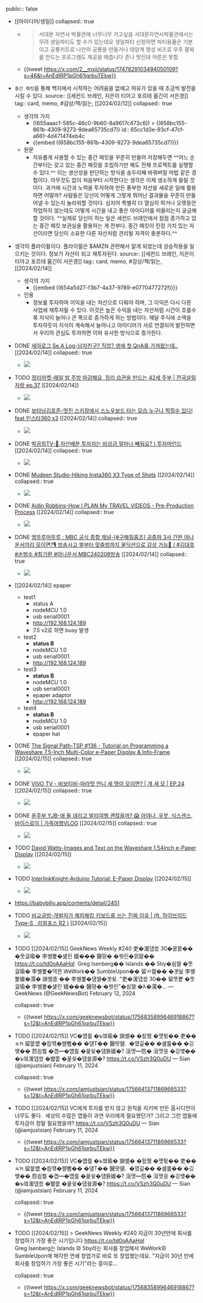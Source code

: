 public:: false

- [[아이디어/생일]]
  collapsed:: true
	- > 서대문 자연사 박물관에 너무너무 가고싶음
	  서대문자연사박물관에서는 무려 생일파티도 할 수가 있는데요
	  생일파티 신청하면 파티용품은 기본이고
	  공룡키트로 나만의 공룡을 만들거나 태양계 행성 비즈로 우주 팔찌를 만드는 프로그램도 제공을 해줍니다
	  존나 멋진데 어른은 못함
	- {{tweet https://x.com/2__mxii/status/1747829103494050109?s=46&t=AnEdIRP1pGh61jqrbuTEkw}}
- `중간 패킷`을 통해 백지에서 시작하는 어려움을 없애고 여유가 있을 때 조금씩 발전을 시킬 수 있다.
  source:: [[세컨드 브레인, 지은이 티아고 포르테 옮긴이 서은경]]
  tag:: card, memo, #감상/책/읽는, [[2024/02/12]]
  collapsed:: true
	- 생각의 가지
		- ((655aaac1-585c-46c0-9b60-8a9617c473c6)) > ((658bc155-861b-4309-9273-9dea65735cd7))
		  id:: 65cc1d3e-93cf-47cf-a661-4d471474eb4c
		- {{embed ((658bc155-861b-4309-9273-9dea65735cd7))}}
	- 원문
		- 자유롭게 사용할 수 있는 중간 패킷을 꾸준히 만들어 저장해두면 ^^어느 순간부터는 갖고 있는 중간 패킷을 조립하기만 해도 전체 프로젝트를 실행할 수 있다.^^ 이는 생산성을 판단하는 방식을 송두리째 바꿔버릴 마법 같은 경험이다. 아무것도 없이 처음부터 시작한다는 생각은 이제 생소하게 들릴 것이다. 과거에 시간과 노력을 투자하여 만든 풍부한 자산을 새로운 일에 활용하면 어떨까? 사람들은 당신이 어떻게 그렇게 뛰어난 결과물을 꾸준히 만들어낼 수 있는지 놀라워할 것이다. 심지어 특별히 더 열심히 하거나 오랫동안 작업하지 않는데도 어떻게 시간을 내고 좋은 아이디어를 떠올리는지 궁금해할 것이다. ^^실제로 당신이 하는 일은 세컨드 브레인에서 점점 증가하고 있는 중간 패킷 보관실을 활용하는 게 전부다. 중간 패킷이 진정 가치 있는 자산이라면 당신이 소유한 다른 자산처럼 관리될 자격이 충분하다.^^
- 생각의 플라이휠이다. 플라이휠은 $AMZN 관련해서 알게 되었는데 상승작용을 일으키는 것이다. 정보가 자산이 되고 재투자된다.
  source:: [[세컨드 브레인, 지은이 티아고 포르테 옮긴이 서은경]]
  tag:: card, memo, #감상/책/읽는, [[2024/02/14]]
	- 생각의 가지
		- {{embed ((654a5d27-f3b7-4a37-9789-e0770477272f))}}
	- 인용
		- 정보를 투자하여 이익을 내는 자산으로 다뤄야 하며, 그 이익은 다시 다른 사업에 재투자될 수 있다. 이것은 높은 수익을 내는 자산처럼 시간이 흐를수록 지식이 늘어나 큰 폭으로 증가하게 하는 방법이다. 매달 주식에 소액을 투자하듯이 지식이 계속해서 늘어나고 아이디어가 서로 연결되어 발전하면서 우리의 관심도 투자하면 이와 유사한 방식으로 증가한다.
- DONE [세아로그 Se.A Log-남자친구? 직업? 생애 첫 QnA를 가져왔는데..](https://youtube.com/watch?v=PSHLhQksiNI&si=7CBPwWHUZ8Nk0Mhm) [[2024/02/14]]
  collapsed:: true
	- ![](https://i.ytimg.com/vi/PSHLhQksiNI/hqdefault.jpg)
- TODO [정리마켓-매일 밤 주방 마감해요, 정리 습관을 만드는 42세 주부 | 전국살림자랑 ep.37](https://youtube.com/watch?v=czzA6fsnaWI&si=5OJYOcIgikTeq-_9) [[2024/02/14]]
	- ![](https://i.ytimg.com/vi/czzA6fsnaWI/hqdefault.jpg)
- DONE [보타남김호준-멋진 스키장에서 스노우보드 타는 모습 누구나 찍힐수 있다! feat 인스타360 x3](https://youtube.com/watch?v=J4U_wC6HoEU&si=aW7mwDJJLp7jgTW2) [[2024/02/14]]
  collapsed:: true
	- ![](https://i.ytimg.com/vi/J4U_wC6HoEU/hqdefault.jpg)
- DONE [박곰희TV-🚨 자산배분 투자자는 비상금 얼마나 빼둬요?ㅣ투자마인드](https://youtube.com/watch?v=s1lZLqZpXzE&si=TYXJKuQZ4GUFht1v) [[2024/02/14]]
  collapsed:: true
	- ![](https://i.ytimg.com/vi/s1lZLqZpXzE/hqdefault.jpg)
- DONE [Mudeen Studio-Hiking Insta360 X3 Type of Shots](https://youtube.com/watch?v=RroKdfgkFug&si=i_0DoysxsA6JGTp8) [[2024/02/14]]
  collapsed:: true
	- ![](https://i.ytimg.com/vi/RroKdfgkFug/hqdefault.jpg)
- DONE [Aidin Robbins-How I PLAN My TRAVEL VIDEOS - Pre-Production Process](https://youtube.com/watch?v=0yzSH7IqG1k&si=TjnkFUXxo8OjGWBQ) [[2024/02/14]]
  collapsed:: true
	- ![](https://i.ytimg.com/vi/0yzSH7IqG1k/hqdefault.jpg)
- DONE [엠뚜루마뚜루 : MBC 공식 종합 채널-[#구해줘홈즈] 공중파 3사 간판 아나운서끼리 모이면?🎙️ 방송사고 썰부터 맞춤법까지 꿀딕션으로 감상 가능🍯ㅣ#김대호 #손범수 #최기환 #아나운서 MBC240208방송](https://youtube.com/watch?v=p9QxKn0wli8&si=gHejJOBIOaf62DvA) [[2024/02/14]]
  collapsed:: true
	- ![](https://i.ytimg.com/vi/p9QxKn0wli8/hqdefault.jpg)
- [[2024/02/14]] epaper
	- test1
		- status A
		- nodeMCU 1.0
		- usb serial0001
		- http://192.168.124.189
		- 7.5 v2로 하면 busy 발생
	- test2
		- **status B**
		- nodeMCU 1.0
		- usb serial0001
		- http://192.168.124.189
	- test3
		- **status B**
		- nodeMCU 1.0
		- usb serial0001
		- epaper adaptor
		- http://192.168.124.189
	- test4
		- **status B**
		- nodeMCU 1.0
		- usb serial0001
		- epaper hat
- DONE [The Signal Path-TSP #136 - Tutorial on Programming a Waveshare 7.5-Inch Multi-Color e-Paper Display & Info-Frame](https://youtube.com/watch?v=mr6Lt0gKjsI&si=fz3UGO4BG0WrhRdA) [[2024/02/15]]
  collapsed:: true
	- ![](https://i.ytimg.com/vi/mr6Lt0gKjsI/hqdefault.jpg)
- DONE [VIVO TV - 비보티비-마라맛 언니 세 명이 모이면? | 개 세 모 | EP.24](https://youtube.com/watch?v=z1Q0RAJW8DQ&si=y6CCD1u3cRbxKW1F) [[2024/02/15]]
  collapsed:: true
	- ![](https://i.ytimg.com/vi/z1Q0RAJW8DQ/hqdefault.jpg)
- DONE [윤주부 YJB-애 둘 데리고 발리여행 괜찮을까? 😱 아야나, 우붓, 식스센스, 바이스로이 | 가족여행VLOG](https://youtube.com/watch?v=3gt3puJNvS8&si=_Pynqg-pgCuA2KRA) [[2024/02/15]]
  collapsed:: true
	- ![](https://i.ytimg.com/vi/3gt3puJNvS8/hqdefault.jpg)
- TODO [David Watts-Images and Text on the Waveshare 1.54inch e-Paper Display](https://youtube.com/watch?v=OPaCF-XJhqc&si=NEx4pZ2lWrNL0_oX) [[2024/02/15]]
	- ![](https://i.ytimg.com/vi/OPaCF-XJhqc/hqdefault.jpg)
- TODO [InterlinkKnight-Arduino Tutorial: E-Paper Display](https://youtube.com/watch?v=g7nUAa2SQqI&si=5e7pu8C-sMYfpB3J) [[2024/02/15]]
	- ![](https://i.ytimg.com/vi/g7nUAa2SQqI/hqdefault.jpg)
- https://babybilly.app/contents/detail/2451
- TODO [비교공방-개발자가 해피해킹 키보드를 쓰는 진짜 이유 |  (ft. 하이브리드 Type-S , 리얼포스 R2 )](https://youtube.com/watch?v=mu165FX2YO8&si=OBo2LbVFJBxjRbBx) [[2024/02/15]]
	- ![](https://i.ytimg.com/vi/mu165FX2YO8/hqdefault.jpg)
- TODO [[2024/02/15]] GeekNews Weekly #240 吏�湲덉씠 30�꾨쭔�� �뚯궗瑜� 李쎌뾽�섍린 媛��� 醫뗭� �쒓린�낅땲�� https://t.co/td0oAAaHqI  Greg Isenberg�� Islands �� 5by�쇰뒗 �뚯궗瑜� 李쎌뾽�댁꽌 WeWork�� SumbleUpon�� 留ㅺ컖�� �곗뇙 李쎌뾽媛�濡� 諛붾줈 �� 李쎌뾽�덈뒗�곗슂. "吏�湲덉씠 30�� 留뚯뿉 �뚯궗瑜� 李쎌뾽�섍린 媛��� 醫뗭� �쒓린"�쇰뒗 �λ�濡�...
  — GeekNews (@GeekNewsBot) February 12, 2024
  
  collapsed:: true
	- {{tweet https://x.com/geeknewsbot/status/1756835899646918867?s=12&t=AnEdIRP1pGh61jqrbuTEkw}}
- TODO [[2024/02/15]] VC�먭쾶 �ъ옄瑜� 諛쏆� �딄퀬 �먯튃�� 吏��ㅻŉ 留뚮뱺 �듭떆�붿뼵�� �덈Т�� 醫뗫떎.  �몄긽�� �섎쭖�� �깅뱾�� 怨쇱뿰 �곕━�먭쾶 �꾩슂�덈뜕媛�? 洹몃━怨� 洹몃윴 �깅뱾�� �ъ옄湲덉씠 �뺣쭚 �꾩슂�덉쓣源�? https://t.co/VSzh3Q0uDU
  — Sian (@iamjustsian) February 11, 2024
  
  collapsed:: true
	- {{tweet https://x.com/iamjustsian/status/1756641371186966533?s=12&t=AnEdIRP1pGh61jqrbuTEkw}}
- TODO [[2024/02/15]] VC에게 투자를 받지 않고 원칙을 지키며 만든 옵시디언이 너무도 좋다.  세상의 수많은 앱들이 과연 우리에게 필요했던가? 그리고 그런 앱들에 투자금이 정말 필요했을까? https://t.co/VSzh3Q0uDU
  — Sian (@iamjustsian) February 11, 2024
	- {{tweet https://x.com/iamjustsian/status/1756641371186966533?s=12&t=AnEdIRP1pGh61jqrbuTEkw}}
- TODO [[2024/02/15]] VC�먭쾶 �ъ옄瑜� 諛쏆� �딄퀬 �먯튃�� 吏��ㅻŉ 留뚮뱺 �듭떆�붿뼵�� �덈Т�� 醫뗫떎.  �몄긽�� �섎쭖�� �깅뱾�� 怨쇱뿰 �곕━�먭쾶 �꾩슂�덈뜕媛�? 洹몃━怨� 洹몃윴 �깅뱾�� �ъ옄湲덉씠 �뺣쭚 �꾩슂�덉쓣源�? https://t.co/VSzh3Q0uDU
  — Sian (@iamjustsian) February 11, 2024
  
  collapsed:: true
	- {{tweet https://x.com/iamjustsian/status/1756641371186966533?s=12&t=AnEdIRP1pGh61jqrbuTEkw}}
- TODO [[2024/02/15]] > GeekNews Weekly #240 지금이 30년만에 회사를 창업하기 가장 좋은 시기입니다 <https://t.co/td0oAAaHqI>   
  Greg Isenberg는 Islands 와 5by라는 회사를 창업해서 WeWork와 SumbleUpon에 매각한 연쇄 창업가로 바로 또 창업했는데요. "지금이 30년 만에 회사를 창업하기 가장 좋은 시기"라는 흥미로...
  
  collapsed:: true
	- {{tweet https://x.com/geeknewsbot/status/1756835899646918867?s=12&t=AnEdIRP1pGh61jqrbuTEkw}}